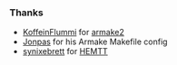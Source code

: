 ### Thanks

- [KoffeinFlummi](https://github.com/KoffeinFlummi) for [armake2](https://github.com/KoffeinFlummi/armake2)
- [Jonpas](https://github.com/Jonpas) for his Armake Makefile config
- [synixebrett](https://github.com/synixebrett) for [HEMTT](https://github.com/synixebrett/HEMTT)